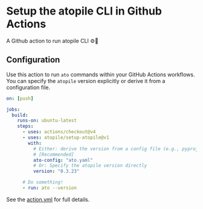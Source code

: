 # Setup the atopile CLI in Github Actions

A Github action to run atopile CLI ⚙️🚀

## Configuration

Use this action to run `ato` commands within your GitHub Actions workflows. You can specify the `atopile` version explicitly or derive it from a configuration file.

```yaml .github/workflows/main.yml
on: [push]

jobs:
  build:
    runs-on: ubuntu-latest
    steps:
      - uses: actions/checkout@v4
      - uses: atopile/setup-atopile@v1
        with:
          # Either: derive the version from a config file (e.g., pyproject.toml or ato.yaml)
          # [Recommended]
          ato-config: "ato.yaml"
          # Or: Specify the atopile version directly
          version: "0.3.23"

      # Do something!
      - run: ato --version
```

See the [action.yml](action.yml) for full details.
